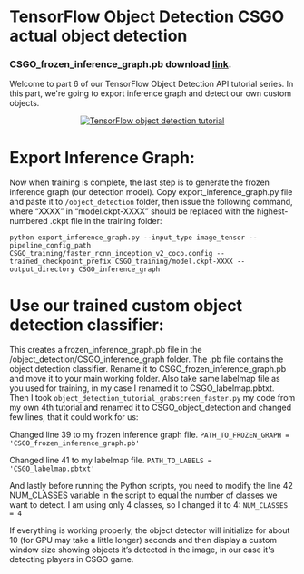 # TensorFlow Object Detection CSGO actual object detection
### CSGO_frozen_inference_graph.pb download [link](https://drive.google.com/open?id=1U6JBcTKPEG9pxviCidVhkPe459XSJlXm).

Welcome to part 6 of our TensorFlow Object Detection API tutorial series. In this part, we're going to export inference graph and detect our own custom objects.

<div align="center">
  <a href="https://www.youtube.com/watch?v=pXyATW0h3zE" target="_blank"><img src="https://github.com/pythonlessons/TensorFlow-object-detection-tutorial/blob/master/1_part%20images/6_YouTube.JPG" alt="TensorFlow object detection tutorial"></a>
</div>

# Export Inference Graph:

Now when training is complete, the last step is to generate the frozen inference graph (our detection model). Copy export_inference_graph.py file and paste it to ```/object_detection``` folder, then issue the following command, where “XXXX” in “model.ckpt-XXXX” should be replaced with the highest-numbered .ckpt file in the training folder:

```
python export_inference_graph.py --input_type image_tensor --pipeline_config_path CSGO_training/faster_rcnn_inception_v2_coco.config --trained_checkpoint_prefix CSGO_training/model.ckpt-XXXX --output_directory CSGO_inference_graph
```

# Use our trained custom object detection classifier:

This creates a frozen_inference_graph.pb file in the /object_detection/CSGO_inference_graph folder. The .pb file contains the object detection classifier. Rename it to CSGO_frozen_inference_graph.pb and move it to your main working folder. Also take same labelmap file as you used for training, in my case I renamed it to CSGO_labelmap.pbtxt. Then I took ```object_detection_tutorial_grabscreen_faster.py``` my code from my own 4th tutorial and renamed it to CSGO_object_detection and changed few lines, that it could work for us:

Changed line 39 to my frozen inference graph file.
```PATH_TO_FROZEN_GRAPH = 'CSGO_frozen_inference_graph.pb'```

Changed line 41 to my labelmap file.
```PATH_TO_LABELS = 'CSGO_labelmap.pbtxt'```

And lastly before running the Python scripts, you need to modify the line 42 NUM_CLASSES variable in the script to equal the number of classes we want to detect. I am using only 4 classes, so I changed it to 4:
```NUM_CLASSES = 4```

If everything is working properly, the object detector will initialize for about 10 (for GPU may take a little longer) seconds and then display a custom window size showing objects it’s detected in the image, in our case it's detecting players in CSGO game.

